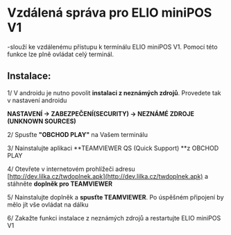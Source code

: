 # Vzdálená správa pro ELIO miniPOS V1

-slouží ke vzdálenému přístupu k termínálu ELIO miniPOS V1. Pomocí této funkce lze plně ovládat celý terminál.

## Instalace:

1/ V androidu je nutno povolit **instalaci z neznámých zdrojů**. Provedete tak v nastavení androidu

**NASTAVENÍ -&gt; ZABEZPEČENÍ\(SECURITY\) -&gt; NEZNÁMÉ ZDROJE \(UNKNOWN SOURCES\)**

2/ Spusťte **"OBCHOD PLAY"** na Vašem terminálu

3/ Nainstalujte aplikaci **TEAMVIEWER QS \(Quick Support\) **z OBCHOD PLAY

4/ Otevřete v internetovém prohlížeči adresu [http://dev.lilka.cz/twdoplnek.apk](http://dev.lilka.cz/twdoplnek.apk) a stáhněte **doplněk pro TEAMVIEWER**

5/ Nainstalujte doplněk a **spusťte TEAMVIEWER**. Po úspěšném připojení by mělo jít vše ovládat na dálku

6/ Zakažte funkci instalace z neznámých zdrojů a restartujte ELIO miniPOS V1

